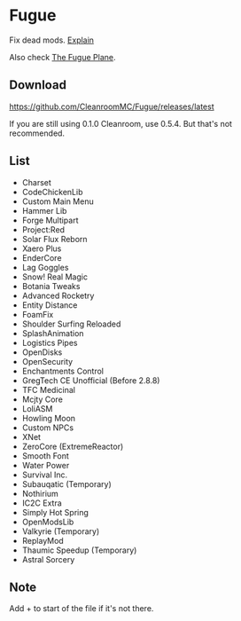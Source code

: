 # Fugue
Fix dead mods. [Explain](https://www.etymonline.com/cn/word/fugue)

Also check [The Fugue Plane](https://forgottenrealms.fandom.com/wiki/Fugue_Plane).

## Download
https://github.com/CleanroomMC/Fugue/releases/latest

If you are still using 0.1.0 Cleanroom, use 0.5.4. But that's not recommended.

## List
* Charset
* CodeChickenLib
* Custom Main Menu
* Hammer Lib
* Forge Multipart
* Project:Red
* Solar Flux Reborn
* Xaero Plus
* EnderCore
* Lag Goggles
* Snow! Real Magic
* Botania Tweaks
* Advanced Rocketry
* Entity Distance
* FoamFix
* Shoulder Surfing Reloaded
* SplashAnimation
* Logistics Pipes
* OpenDisks
* OpenSecurity
* Enchantments Control
* GregTech CE Unofficial (Before 2.8.8)
* TFC Medicinal
* Mcjty Core
* LoliASM
* Howling Moon
* Custom NPCs
* XNet
* ZeroCore (ExtremeReactor)
* Smooth Font
* Water Power
* Survival Inc.
* Subauqatic (Temporary)
* Nothirium
* IC2C Extra
* Simply Hot Spring
* OpenModsLib
* Valkyrie (Temporary)
* ReplayMod
* Thaumic Speedup (Temporary)
* Astral Sorcery

## Note
Add + to start of the file if it's not there.